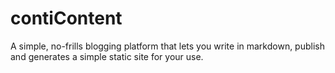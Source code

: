 # contiContent
A simple, no-frills blogging platform that lets you write in markdown, publish and generates a simple static site for your use.

